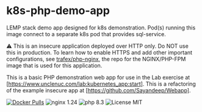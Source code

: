 # k8s-php-demo-app
LEMP stack demo app designed for k8s demonstration. Pod(s) running this image connect to a separate k8s pod that provides sql-service.

:warning: This is an insecure application deployed over HTTP only. Do NOT use this in production. To learn how to enable HTTPS and add other important configurations, see [trafex/php-nginx](https://github.com/TrafeX/docker-php-nginx), the repo for the NGINX/PHP-FPM image that is used for this application.

This is a basic PHP demonstration web app for use in the Lab exercise at [https://www.unclenuc.com/lab:kubernetes_app:start]. This is a refactoring of the example insecure app at [https://github.com/Sayandeep/Webapp].

[![Docker Pulls](https://img.shields.io/docker/pulls/doritoes/k8s-php-demo-app.svg)](https://hub.docker.com/r/doritoes/k8s-php-demo-app/)
![nginx 1.24](https://img.shields.io/badge/nginx-1.24-brightgreen.svg)
![php 8.3](https://img.shields.io/badge/php-8.3-brightgreen.svg)
![License MIT](https://img.shields.io/badge/license-MIT-blue.svg)
